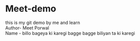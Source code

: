 # Meet-demo
this is my git demo by me and learn <br>
Author- Meet Porwal<br>
Name - billo bageya ki karegi bagge bagge biliyan ta ki karegi 
